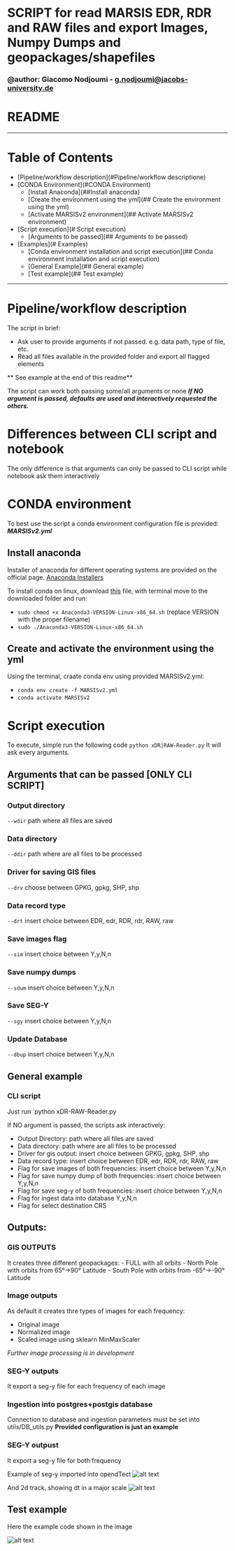 # SCRIPT for read MARSIS EDR, RDR and RAW files and export Images, Numpy Dumps and geopackages/shapefiles
### @author: Giacomo Nodjoumi - g.nodjoumi@jacobs-university.de

# README
________________________________________________________________________________
# Table of Contents

* [Pipeline/workflow description](#Pipeline/workflow descriptione)
* [CONDA Environment](#CONDA Environment)
    * [Install Anaconda](##Install anaconda)
    * [Create the environment using the yml](## Create the environment using the yml)
    * [Activate MARSISv2 environment](## Activate MARSISv2 environment)
* [Script execution](# Script execution)
    * [Arguments to be passed](## Arguments to be passed)
* [Examples](# Examples)
    * [Conda environment installation and script execution](## Conda environment installation and script execution)
    * [General Example](## General example)
    * [Test example](## Test example)

________________________________________________________________________________
# Pipeline/workflow description

The script in brief:

* Ask user to provide arguments if not passed. e.g. data path, type of file, etc.
* Read all files available in the provided folder and export all flagged elements

** See example at the end of this readme**

The script can work both passing some/all arguments or none ***If NO argument is passed, defaults are used and interactively requested the others.***

# Differences between CLI script and notebook

The only difference is that arguments can only be passed to CLI script while notebook ask them interactively

# CONDA environment

To best use the script a conda environment configuration file is provided: ***MARSISv2.yml***

## Install anaconda

Installer of anaconda for different operating systems are provided on the official page. [Anaconda Installers](https://www.anaconda.com/products/individual)

To install conda on linux, download [this](https://repo.anaconda.com/archive/Anaconda3-2020.02-Linux-x86_64.sh) file, 
with terminal move to the downloaded folder and run:
* `sudo chmod +x Anaconda3-VERSION-Linux-x86_64.sh` (replace VERSION with the proper filename)
* `sudo ./Anaconda3-VERSION-Linux-x86_64.sh`

## Create and activate the environment using the yml

Using the terminal, craate conda env using provided MARSISv2.yml:
* `conda env create -f MARSISv2.yml`
* `conda activate MARSISv2`

# Script execution

To execute, simple run the following code `python xDR|RAW-Reader.py`
It will ask every arguments.

## Arguments that can be passed [ONLY CLI SCRIPT]

### Output directory
`--wdir` path where all files are saved

### Data directory
`--ddir` path where are all files to be processed

### Driver for saving GIS files
`--drv` choose between GPKG, gpkg, SHP, shp

### Data record type
`--drt` insert choice between EDR, edr, RDR, rdr, RAW, raw

### Save images flag
`--sim` insert choice between Y,y,N,n

### Save numpy dumps
`--sdum` insert choice between Y,y,N,n

### Save SEG-Y
`--sgy` insert choice between Y,y,N,n

### Update Database
`--dbup` insert choice between Y,y,N,n

## General example

### CLI script
Just run `python xDR-RAW-Reader.py 

If NO argument is passed, the scripts ask interactively:
    
* Output Directory: path where all files are saved
* Data directory: path where are all files to be processed
* Driver for gis output: insert choice between GPKG, gpkg, SHP, shp
* Data record type: insert choice between EDR, edr, RDR, rdr, RAW, raw
* Flag for save images of both frequencies: insert choice between Y,y,N,n
* Flag for save numpy dump of both frequencies: insert choice between Y,y,N,n
* Flag for save seg-y of both frequencies: insert choice between Y,y,N,n
* Flag for ingest data into database Y,y,N,n
* Flag for select destination CRS

## Outputs:
### GIS OUTPUTS
It creates three different geopackages:
    - FULL with all orbits
    - North Pole with orbits from 65°->90° Latitude
    - South Pole with orbits from -65°->-90° Latitude
    
### Image outputs
As default it creates thre types of images for each frequency:
* Original image
* Normalized image
* Scaled image using sklearn MinMaxScaler

*Further image processing is in development*


### SEG-Y outputs
It export a seg-y file for each frequency of each image

### Ingestion into postgres+postgis database
Connection to database and ingestion parameters must be set into utils/DB_utils.py
**Provided configuration is just an example**

### SEG-Y outpust
It export a seg-y file for both frequency

Example of seg-y imported into opendTect
![alt text](Readme_images/segy_opendtect.jpg?raw=true "seg-y opendTect")

And 2d track, showing dt in a major scale
![alt text](Readme_images/segy_opendtect_2d_image.jpg?raw=true "seg-y opendTect")
## Test example

Here the example code shown in the image


![alt text](Readme_images/test.jpg?raw=true "Test")

